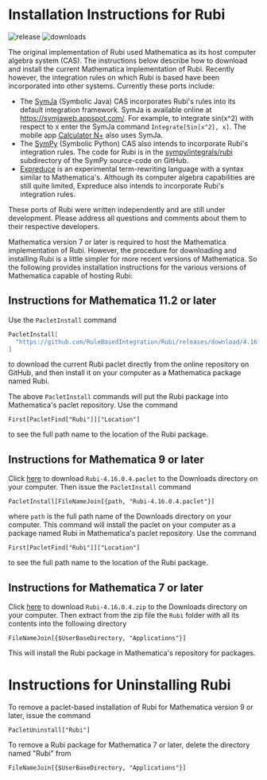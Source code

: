 # Installation Instructions for Rubi

![release](https://img.shields.io/github/release/rulebasedintegration/rubi.svg?longCache=true&style=for-the-badge) ![downloads](https://img.shields.io/github/downloads/rulebasedintegration/rubi/total.svg?longCache=true&style=for-the-badge)

The original implementation of Rubi used Mathematica as its host computer algebra system (CAS).
The instructions below describe how to download and install the current Mathematica implementation of Rubi.
Recently however, the integration rules on which Rubi is based have been incorporated into other systems.
Currently these ports include:

* The [SymJa](https://github.com/axkr/symja_android_library) (Symbolic Java) CAS incorporates Rubi's rules into its default integration framework. SymJa is available online at https://symjaweb.appspot.com/. For example, to integrate sin(x^2) with respect to x enter the SymJa command `Integrate[Sin[x^2], x]`. The mobile app [Calculator N+](https://play.google.com/store/apps/details?id=com.duy.calculator.free) also uses SymJa.
* The [SymPy](https://www.sympy.org/en/index.html) (Symbolic Python) CAS also intends to incorporate Rubi's integration rules. The code for Rubi is in the [sympy/integrals/rubi](https://github.com/sympy/sympy/tree/master/sympy/integrals/rubi) subdirectory of the SymPy source-code on GitHub.
* [Expreduce](https://github.com/corywalker/expreduce) is an experimental term-rewriting language with a syntax similar to Mathematica's. Although its computer algebra capabilities are still quite limited, Expreduce also intends to incorporate Rubi's integration rules.

These ports of Rubi were written independently and are still under development.
Please address all questions and comments about them to their respective developers.

Mathematica version 7 or later is required to host the Mathematica implementation of Rubi.
However, the procedure for downloading and installing Rubi is a little simpler for more recent versions of Mathematica.
So the following provides installation instructions for the various versions of Mathematica capable of hosting Rubi: 

## Instructions for Mathematica 11.2 or later

Use the `PacletInstall` command

```mathematica
PacletInstall[
  "https://github.com/RuleBasedIntegration/Rubi/releases/download/4.16.0.4/Rubi-4.16.0.4.paclet"
]
```
to download the current Rubi paclet directly from the online repository on GitHub, and
then install it on your computer as a Mathematica package named Rubi.

The above `PacletInstall` commands will put the Rubi package into Mathematica's paclet repository.
Use the command

```mma
First[PacletFind["Rubi"]]["Location"]
```
to see the full path name to the location of the Rubi package.


## Instructions for Mathematica 9 or later 

Click [here](https://github.com/RuleBasedIntegration/Rubi/releases/download/4.16.0.4/Rubi-4.16.0.4.paclet) 
to download `Rubi-4.16.0.4.paclet` to the Downloads directory on your computer.
Then issue the `PacletInstall` command
```mma
PacletInstall[FileNameJoin[{path, "Rubi-4.16.0.4.paclet"}]
```
where `path` is the full path name of the Downloads directory on your computer.
This command will install the paclet on your computer as a package named Rubi in Mathematica's paclet repository.
Use the command
```mma
First[PacletFind["Rubi"]]["Location"]
```
to see the full path name to the location of the Rubi package.


## Instructions for Mathematica 7 or later

Click [here](https://github.com/RuleBasedIntegration/Rubi/releases/download/4.16.0.4/Rubi-4.16.0.4.zip)
to download `Rubi-4.16.0.4.zip` to the Downloads directory on your computer.
Then extract from the zip file the `Rubi` folder with all its contents into the following directory

```mma
FileNameJoin[{$UserBaseDirectory, "Applications"}]
```

This will install the Rubi package in Mathematica's repository for packages. 


# Instructions for Uninstalling Rubi

To remove a paclet-based installation of Rubi for Mathematica version 9 or later, issue the command

```
PacletUninstall["Rubi"]
```

To remove a Rubi package for Mathematica 7 or later, delete the directory named "Rubi" from

```mma
FileNameJoin[{$UserBaseDirectory, "Applications"}]
```
